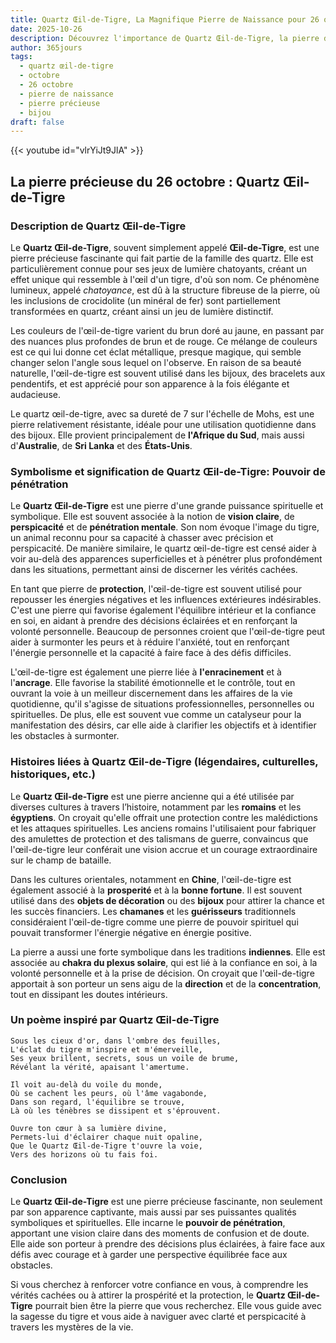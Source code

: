 ```yaml
---
title: Quartz Œil-de-Tigre, La Magnifique Pierre de Naissance pour 26 octobre
date: 2025-10-26
description: Découvrez l'importance de Quartz Œil-de-Tigre, la pierre de naissance du 26 octobre qui symbolise Pouvoir de pénétration. Laissez sa beauté et sa signification illuminer votre journée.
author: 365jours
tags:
  - quartz œil-de-tigre
  - octobre
  - 26 octobre
  - pierre de naissance
  - pierre précieuse
  - bijou
draft: false
---
```


{{< youtube id="vlrYiJt9JlA" >}}

## La pierre précieuse du 26 octobre : Quartz Œil-de-Tigre

### Description de Quartz Œil-de-Tigre

Le **Quartz Œil-de-Tigre**, souvent simplement appelé **Œil-de-Tigre**, est une pierre précieuse fascinante qui fait partie de la famille des quartz. Elle est particulièrement connue pour ses jeux de lumière chatoyants, créant un effet unique qui ressemble à l'œil d'un tigre, d'où son nom. Ce phénomène lumineux, appelé _chatoyance_, est dû à la structure fibreuse de la pierre, où les inclusions de crocidolite (un minéral de fer) sont partiellement transformées en quartz, créant ainsi un jeu de lumière distinctif.

Les couleurs de l'œil-de-tigre varient du brun doré au jaune, en passant par des nuances plus profondes de brun et de rouge. Ce mélange de couleurs est ce qui lui donne cet éclat métallique, presque magique, qui semble changer selon l'angle sous lequel on l'observe. En raison de sa beauté naturelle, l'œil-de-tigre est souvent utilisé dans les bijoux, des bracelets aux pendentifs, et est apprécié pour son apparence à la fois élégante et audacieuse.

Le quartz œil-de-tigre, avec sa dureté de 7 sur l'échelle de Mohs, est une pierre relativement résistante, idéale pour une utilisation quotidienne dans des bijoux. Elle provient principalement de **l'Afrique du Sud**, mais aussi d'**Australie**, de **Sri Lanka** et des **États-Unis**.

### Symbolisme et signification de Quartz Œil-de-Tigre: Pouvoir de pénétration

Le **Quartz Œil-de-Tigre** est une pierre d'une grande puissance spirituelle et symbolique. Elle est souvent associée à la notion de **vision claire**, de **perspicacité** et de **pénétration mentale**. Son nom évoque l'image du tigre, un animal reconnu pour sa capacité à chasser avec précision et perspicacité. De manière similaire, le quartz œil-de-tigre est censé aider à voir au-delà des apparences superficielles et à pénétrer plus profondément dans les situations, permettant ainsi de discerner les vérités cachées.

En tant que pierre de **protection**, l'œil-de-tigre est souvent utilisé pour repousser les énergies négatives et les influences extérieures indésirables. C'est une pierre qui favorise également l'équilibre intérieur et la confiance en soi, en aidant à prendre des décisions éclairées et en renforçant la volonté personnelle. Beaucoup de personnes croient que l'œil-de-tigre peut aider à surmonter les peurs et à réduire l'anxiété, tout en renforçant l'énergie personnelle et la capacité à faire face à des défis difficiles.

L'œil-de-tigre est également une pierre liée à **l'enracinement** et à l'**ancrage**. Elle favorise la stabilité émotionnelle et le contrôle, tout en ouvrant la voie à un meilleur discernement dans les affaires de la vie quotidienne, qu'il s'agisse de situations professionnelles, personnelles ou spirituelles. De plus, elle est souvent vue comme un catalyseur pour la manifestation des désirs, car elle aide à clarifier les objectifs et à identifier les obstacles à surmonter.

### Histoires liées à Quartz Œil-de-Tigre (légendaires, culturelles, historiques, etc.)

Le **Quartz Œil-de-Tigre** est une pierre ancienne qui a été utilisée par diverses cultures à travers l’histoire, notamment par les **romains** et les **égyptiens**. On croyait qu'elle offrait une protection contre les malédictions et les attaques spirituelles. Les anciens romains l'utilisaient pour fabriquer des amulettes de protection et des talismans de guerre, convaincus que l'œil-de-tigre leur conférait une vision accrue et un courage extraordinaire sur le champ de bataille.

Dans les cultures orientales, notamment en **Chine**, l'œil-de-tigre est également associé à la **prosperité** et à la **bonne fortune**. Il est souvent utilisé dans des **objets de décoration** ou des **bijoux** pour attirer la chance et les succès financiers. Les **chamanes** et les **guérisseurs** traditionnels considéraient l'œil-de-tigre comme une pierre de pouvoir spirituel qui pouvait transformer l'énergie négative en énergie positive.

La pierre a aussi une forte symbolique dans les traditions **indiennes**. Elle est associée au **chakra du plexus solaire**, qui est lié à la confiance en soi, à la volonté personnelle et à la prise de décision. On croyait que l'œil-de-tigre apportait à son porteur un sens aigu de la **direction** et de la **concentration**, tout en dissipant les doutes intérieurs.

### Un poème inspiré par Quartz Œil-de-Tigre

	Sous les cieux d'or, dans l'ombre des feuilles,  
	L'éclat du tigre m'inspire et m'émerveille,  
	Ses yeux brillent, secrets, sous un voile de brume,  
	Révélant la vérité, apaisant l'amertume.
	
	Il voit au-delà du voile du monde,  
	Où se cachent les peurs, où l'âme vagabonde,  
	Dans son regard, l'équilibre se trouve,  
	Là où les ténèbres se dissipent et s'éprouvent.
	
	Ouvre ton cœur à sa lumière divine,  
	Permets-lui d'éclairer chaque nuit opaline,  
	Que le Quartz Œil-de-Tigre t'ouvre la voie,  
	Vers des horizons où tu fais foi.

### Conclusion

Le **Quartz Œil-de-Tigre** est une pierre précieuse fascinante, non seulement par son apparence captivante, mais aussi par ses puissantes qualités symboliques et spirituelles. Elle incarne le **pouvoir de pénétration**, apportant une vision claire dans des moments de confusion et de doute. Elle aide son porteur à prendre des décisions plus éclairées, à faire face aux défis avec courage et à garder une perspective équilibrée face aux obstacles.

Si vous cherchez à renforcer votre confiance en vous, à comprendre les vérités cachées ou à attirer la prospérité et la protection, le **Quartz Œil-de-Tigre** pourrait bien être la pierre que vous recherchez. Elle vous guide avec la sagesse du tigre et vous aide à naviguer avec clarté et perspicacité à travers les mystères de la vie.